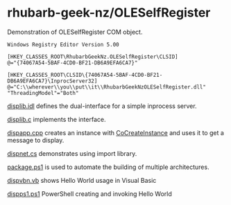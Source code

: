# rhubarb-geek-nz/OLESelfRegister

Demonstration of OLESelfRegister COM object.

```
Windows Registry Editor Version 5.00

[HKEY_CLASSES_ROOT\RhubarbGeekNz.OLESelfRegister\CLSID]
@="{74067A54-5BAF-4CD0-BF21-DB6A9EFA6CA7}"

[HKEY_CLASSES_ROOT\CLSID\{74067A54-5BAF-4CD0-BF21-DB6A9EFA6CA7}\InprocServer32]
@="C:\\wherever\\you\\put\\it\\RhubarbGeekNzOLESelfRegister.dll"
"ThreadingModel"="Both"
```

[displib.idl](displib/displib.idl) defines the dual-interface for a simple inprocess server.

[displib.c](displib/displib.c) implements the interface.

[dispapp.cpp](dispapp/dispapp.cpp) creates an instance with [CoCreateInstance](https://learn.microsoft.com/en-us/windows/win32/api/combaseapi/nf-combaseapi-cocreateinstance) and uses it to get a message to display.

[dispnet.cs](dispnet/dispnet.cs) demonstrates using import library.

[package.ps1](package.ps1) is used to automate the building of multiple architectures.

[dispvbn.vb](dispvbn/dispvbn.vb) shows Hello World usage in Visual Basic

[dispps1.ps1](dispps1/dispps1.ps1) PowerShell creating and invoking Hello World
